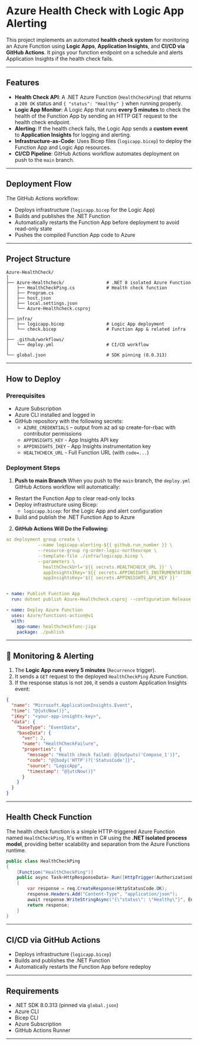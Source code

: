 # Azure Health Check with Logic App Alerting 

This project implements an automated **health check system** for monitoring an Azure Function using **Logic Apps**, **Application Insights**, and **CI/CD via GitHub Actions**. It pings your function endpoint on a schedule and alerts Application Insights if the health check fails.

---


## Features

- **Health Check API**: A .NET Azure Function (`HealthCheckPing`) that returns a `200 OK` status and `{ "status": "Healthy" }` when running properly.
- **Logic App Monitor**: A Logic App that runs **every 5 minutes** to check the health of the Function App by sending an HTTP GET request to the health check endpoint.
- **Alerting**: If the health check fails, the Logic App sends a **custom event** to **Application Insights** for logging and alerting.
- **Infrastructure-as-Code**: Uses Bicep files (`logicapp.bicep`) to deploy the Function App and Logic App resources.
- **CI/CD Pipeline**: GitHub Actions workflow automates deployment on push to the `main` branch.

---

## Deployment Flow

The GitHub Actions workflow:

- Deploys infrastructure (`logicapp.bicep` for the Logic App)
- Builds and publishes the .NET Function
- Automatically restarts the Function App before deployment to avoid read-only state
- Pushes the compiled Function App code to Azure

---

## Project Structure

```
Azure-HealthCheck/
│
├── Azure-Healthcheck/                # .NET 8 isolated Azure Function
│   ├── HealthCheckPing.cs            # Health check function
│   ├── Program.cs
│   ├── host.json
│   ├── local.settings.json
│   └── Azure-Healthcheck.csproj
│
├── infra/
│   ├── logicapp.bicep                # Logic App deployment
│   └── check.bicep                   # Function App & related infra
│
├── .github/workflows/
│   └── deploy.yml                    # CI/CD workflow
│
└── global.json                       # SDK pinning (8.0.313)
```

---

## How to Deploy

### Prerequisites
- Azure Subscription
- Azure CLI installed and logged in
- GitHub repository with the following secrets:
  - `AZURE_CREDENTIALS` – output from az ad sp create-for-rbac with contributor permissions
  - `APPINSIGHTS_KEY` - App Insights API key
  - `APPINSIGHTS_IKEY` - App Insights instrumentation key
  - `HEALTHCHECK_URL` -  Full Function URL (with `code=...`)  

### Deployment Steps
1. **Push to main Branch**
When you push to the `main` branch, the `deploy.yml` GitHub Actions workflow will automatically:
- Restart the Function App to clear read-only locks
- Deploy infrastructure using Bicep:
  - `logicapp.bicep`: for the Logic App and alert configuration
- Build and publish the .NET Function App to Azure

2. **GitHub Actions Will Do the Following:**
``` yaml
az deployment group create \
            --name logicapp-alerting-${{ github.run_number }} \
            --resource-group rg-order-logic-northeurope \
            --template-file ./infra/logicapp.bicep \
            --parameters \
              healthCheckUrl='${{ secrets.HEALTHCHECK_URL }}' \
              appInsightsIKey='${{ secrets.APPINSIGHTS_INSTRUMENTATION_KEY }}' \
              appInsightsKey='${{ secrets.APPINSIGHTS_API_KEY }}'


- name: Publish Function App
  run: dotnet publish Azure-Healthcheck.csproj --configuration Release --output ./publish

- name: Deploy Azure Function
  uses: Azure/functions-action@v1
  with:
    app-name: healthcheckfunc-jiga
    package: ./publish
```

---

## 📡 Monitoring & Alerting

1. The **Logic App runs every 5 minutes** (`Recurrence` trigger).
2. It sends a `GET` request to the deployed `HealthCheckPing` Azure Function.
3. If the response status is not `200`, it sends a custom Application Insights event:

```json
{
  "name": "Microsoft.ApplicationInsights.Event",
  "time": "@{utcNow()}",
  "iKey": "<your-app-insights-key>",
  "data": {
    "baseType": "EventData",
    "baseData": {
      "ver": 2,
      "name": "HealthCheckFailure",
      "properties": {
        "message": "Health check failed: @{outputs('Compose_1')}",
        "code": "@{body('HTTP')?['StatusCode']}",
        "source": "LogicApp",
        "timestamp": "@{utcNow()}"
      }
    }
  }
}
```

---

## Health Check Function

The health check function is a simple HTTP-triggered Azure Function named `HealthCheckPing`. It's written in C# using the **.NET isolated process model**, providing better scalability and separation from the Azure Functions runtime.

```csharp
public class HealthCheckPing
{
    [Function("HealthCheckPing")]
    public async Task<HttpResponseData> Run([HttpTrigger(AuthorizationLevel.Function, "get")] HttpRequestData req)
    {
        var response = req.CreateResponse(HttpStatusCode.OK);
        response.Headers.Add("Content-Type", "application/json");
        await response.WriteStringAsync("{\"status\": \"Healthy\"}", Encoding.UTF8);
        return response;
    }
}
```

---

## CI/CD via GitHub Actions

- Deploys infrastructure (`logicapp.bicep`)
- Builds and publishes the .NET Function
- Automatically restarts the Function App before redeploy

---

## Requirements

- .NET SDK 8.0.313 (pinned via `global.json`)
- Azure CLI
- Bicep CLI
- Azure Subscription
- GitHub Actions Runner

---

